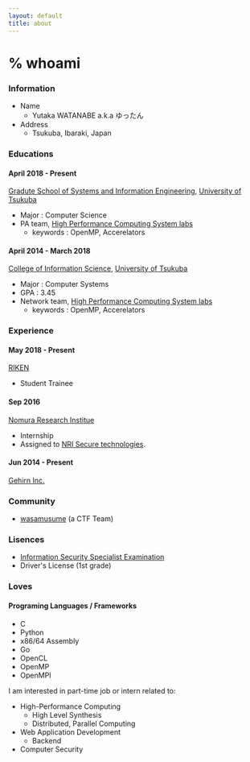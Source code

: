 ```yaml
---
layout: default
title: about
---
```


# % whoami

### Information
* Name
  * Yutaka WATANABE a.k.a ゆったん
* Address
  * Tsukuba, Ibaraki, Japan

### Educations
#### April 2018 - Present
[Gradute School of Systems and Information Engineering](https://www.sie.tsukuba.ac.jp/english), [University of Tsukuba](https://www.tsukuba.ac.jp/english/)
* Major : Computer Science
* PA team, [High Performance Computing System labs](https://www.hpcs.cs.tsukuba.ac.jp/)
  * keywords : OpenMP, Accerelators

#### April 2014 - March 2018
[College of Information Science](https://www.coins.tsukuba.ac.jp/en/), [University of Tsukuba](https://www.tsukuba.ac.jp/english/)
* Major : Computer Systems
* GPA : 3.45
* Network team, [High Performance Computing System labs](https://www.hpcs.cs.tsukuba.ac.jp/)
  * keywords : OpenMP, Accerelators

### Experience


#### May 2018 - Present
[RIKEN](http://www.riken.jp/en/)
* Student Trainee


#### Sep 2016
[Nomura Research Institue](https://www.nri.com/jp/)
* Internship
* Assigned to [NRI Secure technologies](https://www.nri-secure.co.jp/).


#### Jun 2014 - Present
[Gehirn Inc.](https://www.gehirn.co.jp)


### Community

* [wasamusume](https://wasamusu.me) (a CTF Team)


### Lisences

* [Information Security Specialist Examination](https://www.jitec.ipa.go.jp/1_11seido/sc.html)
* Driver's License (1st grade)


### Loves

#### Programing Languages / Frameworks

* C
* Python
* x86/64 Assembly
* Go
* OpenCL
* OpenMP
* OpenMPI


I am interested in part-time job or intern related to:
* High-Performance Computing
  * High Level Synthesis
  * Distributed, Parallel Computing
* Web Application Development
  * Backend
* Computer Security
 
